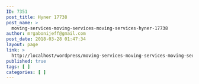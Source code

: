```yaml
---
ID: 7351
post_title: Hyner 17738
post_name: >
  moving-services-moving-services-moving-services-hyner-17738
author: mrgabonijeff@gmail.com
post_date: 2018-03-28 01:47:34
layout: page
link: >
  http://localhost/wordpress/moving-services-moving-services-moving-services-hyner-17738/
published: true
tags: [ ]
categories: [ ]
---
```

